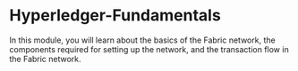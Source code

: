 # Hyperledger-Fundamentals
In this module, you will learn about the basics of the Fabric network, the components required for setting up the network, and the transaction flow in the Fabric network.
